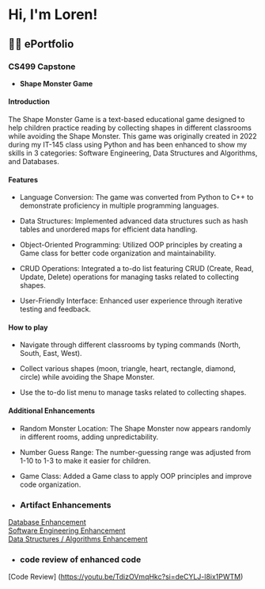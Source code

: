 <h1>Hi, I'm Loren! <br/><a href="https://github.com/LorenBeckTech/ePortfolio.git"></a>

<h2>👨‍💻 ePortfolio </h2>

<h3>CS499 Capstone</h3>

- <b>Shape Monster Game</b>
<h4>Introduction</h4>  
The Shape Monster Game is a text-based educational game designed to help children practice reading by collecting shapes in different classrooms while avoiding the Shape Monster. This game was originally created in 2022 during my IT-145 class using Python and has been enhanced to show my skills in 3 categories: Software Engineering, Data Structures and Algorithms, and Databases.

<h4>Features</h4>  

- Language Conversion: The game was converted from Python to C++ to demonstrate proficiency in multiple programming languages.</b>

- Data Structures: Implemented advanced data structures such as hash tables and unordered maps for efficient data handling.
- Object-Oriented Programming: Utilized OOP principles by creating a Game class for better code organization and maintainability.
- CRUD Operations: Integrated a to-do list featuring CRUD (Create, Read, Update, Delete) operations for managing tasks related to collecting shapes.
- User-Friendly Interface: Enhanced user experience through iterative testing and feedback.

<h4>How to play</h4>  

- Navigate through different classrooms by typing commands (North, South, East, West).

- Collect various shapes (moon, triangle, heart, rectangle, diamond, circle) while avoiding the Shape Monster.
  
- Use the to-do list menu to manage tasks related to collecting shapes.

<h4>Additional Enhancements</h4>

- Random Monster Location: The Shape Monster now appears randomly in different rooms, adding unpredictability.

- Number Guess Range: The number-guessing range was adjusted from 1-10 to 1-3 to make it easier for children.

- Game Class: Added a Game class to apply OOP principles and improve code organization.

- ### Artifact Enhancements

[Database Enhancement](https://lorenbecktech.github.io/ePortfolio/database)<br/>
[Software Engineering Enhancement](https://lorenbecktech.github.io/ePortfolio/softwareengineering)<br/>
[Data Structures / Algorithms Enhancement](https://lorenbecktech.github.io/ePortfolio/datastructures)<br/>

- ### code review of enhanced code 

[Code Review] (https://youtu.be/TdizOVmqHkc?si=deCYLJ-l8ix1PWTM)



